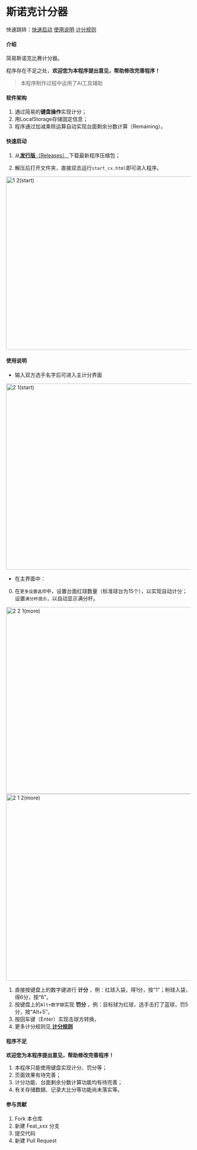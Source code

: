 # 斯诺克计分器

快速跳转：[快速启动](https://github.com/ChenTianyi2025/snooker-scorer/blob/main/README.md#%E5%BF%AB%E9%80%9F%E5%90%AF%E5%8A%A8)  [使用说明](https://github.com/ChenTianyi2025/snooker-scorer/blob/main/README.md#%E4%BD%BF%E7%94%A8%E8%AF%B4%E6%98%8E)  [计分规则](https://github.com/ChenTianyi2025/snooker-scorer/blob/main/rules.md)

#### 介绍
简易斯诺克比赛计分器。

程序存在不足之处，**欢迎您为本程序提出意见，帮助修改完善程序！**
> 本程序制作过程中运用了AI工具辅助


#### 软件架构
1. 通过简易的**键盘操作**实现计分；
2. 用LocalStorage存储固定信息；
3. 程序通过加减乘除运算自动实现台面剩余分数计算（Remaining）。


#### 快速启动

1. 从[**发行版**（Releases） ](https://github.com/ChenTianyi2025/snooker-scorer/releases)下载最新程序压缩包；

2. 解压后打开文件夹，直接双击运行`start_cx.html`即可进入程序。
<img width="919" height="472" alt="1 2(start)" src="https://github.com/user-attachments/assets/f201fe63-477e-4cf1-8187-ad777c9fd05c" />


#### 使用说明

- 输入双方选手名字后可进入主计分界面
<img width="960" height="507.5" alt="2 1(start)" src="https://github.com/user-attachments/assets/7dbbe8b3-4898-4dc4-b3d4-e67b69b31298" />

- 在主界面中：
0. 在`更多设置选项`中，设置台面红球数量（标准球台为15个），以实现自动计分；设置`满分杆提示`，以自动显示满分杆。
<img width="960" height="509" alt="2 2 1(more)" src="https://github.com/user-attachments/assets/1b6fa21f-19ce-44c8-9337-86dd380c9be5" />
<img width="960" height="509" alt="2 1 2(more)" src="https://github.com/user-attachments/assets/99804d0b-3b6e-41ab-ae82-ee6980e49684" />

1. 直接按键盘上的数字键进行 **计分** ，例：红球入袋，得1分，按“1”；粉球入袋，得6分，按“6”。
2. 按键盘上的`Alt+数字键`实现 **罚分** ，例：目标球为红球，选手击打了蓝球，罚5分，按“Alt+5”。
3. 按回车键（Enter）实现击球方转换。
4. 更多计分规则见[ **计分规则** ](https://github.com/ChenTianyi2025/snooker-scorer/blob/main/rules.md)

#### 程序不足
**欢迎您为本程序提出意见，帮助修改完善程序！**
1. 本程序只能使用键盘实现计分、罚分等；
2. 页面效果有待完善；
3. 计分功能、台面剩余分数计算功能均有待完善；
4. 有关存储数据、记录大比分等功能尚未落实等。

#### 参与贡献

1.  Fork 本仓库
2.  新建 Feat_xxx 分支
3.  提交代码
4.  新建 Pull Request
